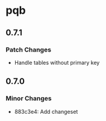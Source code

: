 # pqb

## 0.7.1

### Patch Changes

- Handle tables without primary key

## 0.7.0

### Minor Changes

- 883c3e4: Add changeset
